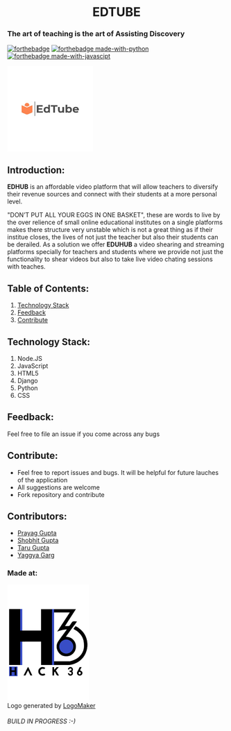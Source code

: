 <h1 align="center">EDTUBE</h1>

<h3>The art of teaching is the art of Assisting Discovery </h3>

[![forthebadge](https://forthebadge.com/images/badges/uses-html.svg)](https://html.com)
[![forthebadge made-with-python](http://ForTheBadge.com/images/badges/made-with-python.svg)](https://www.python.org/)
[![forthebadge made-with-javascipt](http://ForTheBadge.com/images/badges/made-with-javascript.svg)](https://www.javascript.com/)

<img src="Edtube.jpeg" align="center">

## Introduction:
<b>EDHUB</b> is an affordable video platform that will allow teachers to diversify their revenue sources and connect with their students at a more personal level.

"DON’T PUT ALL YOUR EGGS IN ONE BASKET", these are words to live by the over relience of small online educational institutes on a single platforms makes there structure very unstable which is not a great thing as if their institue closes, the lives of not just the teacher but also their students can be derailed. As a solution we offer <b>EDUHUB</b> a video shearing and streaming platforms specially for teachers and students where we provide not just the functionality to shear videos but also to take live video chating sessions with teaches. 

## Table of Contents:

1) [Technology Stack](#depend)
2) [Feedback](#feed)
3) [Contribute](#contri)

<a name="depend"></a>
## Technology Stack:
  1) Node.JS
  2) JavaScript
  3) HTML5
  4) Django
  5) Python
  6) CSS
  
<a name="feed"></a>
## Feedback:
Feel free to file an issue if you come across any bugs

<a name="contri"></a>
## Contribute:
* Feel free to report issues and bugs. It will be helpful for future lauches of the application
* All suggestions are welcome
* Fork repository and contribute

## Contributors:

* [Prayag Gupta](github.com/paraggupta027)
* [Shobhit Gupta](github.com/iosdev474)
* [Taru Gupta](github.com/taru2001)
* [Yaggya Garg](github.com/yaggya01)

### Made at:
<img src="hak.jpeg">
<div>Logo generated by <a href="https://www.logomaker.com/" title="Free Online Logo Maker">LogoMaker</a></div>
<h6>BUILD IN PROGRESS :-)<h6> 
